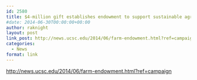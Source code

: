```yaml
---
id: 2580
title: $4-million gift establishes endowment to support sustainable agriculture
#date: 2014-06-30T00:00:00+00:00
author: raknight
layout: post
link_post: http://news.ucsc.edu/2014/06/farm-endowment.html?ref=campaign
categories:
  - News
format: link
---
```

http://news.ucsc.edu/2014/06/farm-endowment.html?ref=campaign